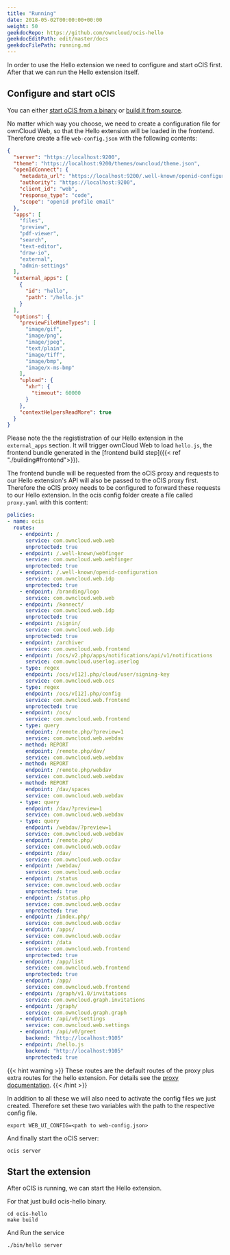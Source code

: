 ```yaml
---
title: "Running"
date: 2018-05-02T00:00:00+00:00
weight: 50
geekdocRepo: https://github.com/owncloud/ocis-hello
geekdocEditPath: edit/master/docs
geekdocFilePath: running.md
---
```


In order to use the Hello extension we need to configure and start oCIS first. After that we can run the Hello extension itself.

## Configure and start oCIS
You can either [start oCIS from a binary](https://owncloud.dev/ocis/getting-started/#binaries) or [build it from source](https://owncloud.dev/ocis/development/build/#build-the-ocis-binary).

No matter which way you choose, we need to create a configuration file for ownCloud Web, so that the Hello extension will be loaded in the frontend. Therefore create a file `web-config.json` with the following contents:
```json
{
  "server": "https://localhost:9200",
  "theme": "https://localhost:9200/themes/owncloud/theme.json",
  "openIdConnect": {
    "metadata_url": "https://localhost:9200/.well-known/openid-configuration",
    "authority": "https://localhost:9200",
    "client_id": "web",
    "response_type": "code",
    "scope": "openid profile email"
  },
  "apps": [
    "files",
    "preview",
    "pdf-viewer",
    "search",
    "text-editor",
    "draw-io",
    "external",
    "admin-settings"
  ],
  "external_apps": [
    {
      "id": "hello",
      "path": "/hello.js"
    }
  ],
  "options": {
    "previewFileMimeTypes": [
      "image/gif",
      "image/png",
      "image/jpeg",
      "text/plain",
      "image/tiff",
      "image/bmp",
      "image/x-ms-bmp"
    ],
    "upload": {
      "xhr": {
        "timeout": 60000
      }
    },
    "contextHelpersReadMore": true
  }
}
```

Please note the the regististration of our Hello extension in the `external_apps` section. It will trigger ownCloud Web to load `hello.js`, the frontend bundle generated in the [frontend build step]({{< ref "./building#frontend">}}).

The frontend bundle will be requested from the oCIS proxy and requests to our Hello extension's API will also be passed to the oCIS proxy first. Therefore the oCIS proxy needs to be configured to forward these requests to our Hello extension.
In the ocis config folder create a file called `proxy.yaml` with this content:

```yaml
policies:
- name: ocis
  routes:
    - endpoint: /
      service: com.owncloud.web.web
      unprotected: true
    - endpoint: /.well-known/webfinger
      service: com.owncloud.web.webfinger
      unprotected: true
    - endpoint: /.well-known/openid-configuration
      service: com.owncloud.web.idp
      unprotected: true
    - endpoint: /branding/logo
      service: com.owncloud.web.web
    - endpoint: /konnect/
      service: com.owncloud.web.idp
      unprotected: true
    - endpoint: /signin/
      service: com.owncloud.web.idp
      unprotected: true
    - endpoint: /archiver
      service: com.owncloud.web.frontend
    - endpoint: /ocs/v2.php/apps/notifications/api/v1/notifications
      service: com.owncloud.userlog.userlog
    - type: regex
      endpoint: /ocs/v[12].php/cloud/user/signing-key
      service: com.owncloud.web.ocs
    - type: regex
      endpoint: /ocs/v[12].php/config
      service: com.owncloud.web.frontend
      unprotected: true
    - endpoint: /ocs/
      service: com.owncloud.web.frontend
    - type: query
      endpoint: /remote.php/?preview=1
      service: com.owncloud.web.webdav
    - method: REPORT
      endpoint: /remote.php/dav/
      service: com.owncloud.web.webdav
    - method: REPORT
      endpoint: /remote.php/webdav
      service: com.owncloud.web.webdav
    - method: REPORT
      endpoint: /dav/spaces
      service: com.owncloud.web.webdav
    - type: query
      endpoint: /dav/?preview=1
      service: com.owncloud.web.webdav
    - type: query
      endpoint: /webdav/?preview=1
      service: com.owncloud.web.webdav
    - endpoint: /remote.php/
      service: com.owncloud.web.ocdav
    - endpoint: /dav/
      service: com.owncloud.web.ocdav
    - endpoint: /webdav/
      service: com.owncloud.web.ocdav
    - endpoint: /status
      service: com.owncloud.web.ocdav
      unprotected: true
    - endpoint: /status.php
      service: com.owncloud.web.ocdav
      unprotected: true
    - endpoint: /index.php/
      service: com.owncloud.web.ocdav
    - endpoint: /apps/
      service: com.owncloud.web.ocdav
    - endpoint: /data
      service: com.owncloud.web.frontend
      unprotected: true
    - endpoint: /app/list
      service: com.owncloud.web.frontend
      unprotected: true
    - endpoint: /app/
      service: com.owncloud.web.frontend
    - endpoint: /graph/v1.0/invitations
      service: com.owncloud.graph.invitations
    - endpoint: /graph/
      service: com.owncloud.graph.graph
    - endpoint: /api/v0/settings
      service: com.owncloud.web.settings
    - endpoint: /api/v0/greet
      backend: "http://localhost:9105"
    - endpoint: /hello.js
      backend: "http://localhost:9105"
      unprotected: true
```
{{< hint warning >}}
These routes are the default routes of the proxy plus extra routes for the hello extension.
For details see the [proxy documentation](https://owncloud.dev/services/proxy).
{{< /hint >}}

In addition to all these we will also need to activate the config files we just created. Therefore set these two variables with the path to the respective config file.
```
export WEB_UI_CONFIG=<path to web-config.json>
```
And finally start the oCIS server:
```
ocis server
```

## Start the extension

After oCIS is running, we can start the Hello extension.

For that just build ocis-hello binary.
```
cd ocis-hello
make build
```
And Run the service
```
./bin/hello server
```
